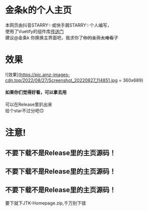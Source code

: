 # 金条k的个人主页
本网页由抖音STARRY✨或快手屑STARRY✨个人编写，     
使用了Vuetify的组件库[传送门](https://vuetifyjs.com/zh-Hans/)     
建议@金条k 你换换主界面吧，我求你了~~你的主页太难看了~~     

# 效果       
![效果](https://pic.amz-images-cdn.top/2022/08/27/Screenshot_20220827_114851.jpg = 360x689)

#### 如果你们觉得好看，可以拿去用       
可以在Release里扒出来     
给个star不过分吧🙃     

# 注意!     
## 不要下载不是Release里的主页源码！     
## 不要下载不是Release里的主页源码！     
## 不要下载不是Release里的主页源码！     
要下就下JTK-Homepage.zip,千万别下错
